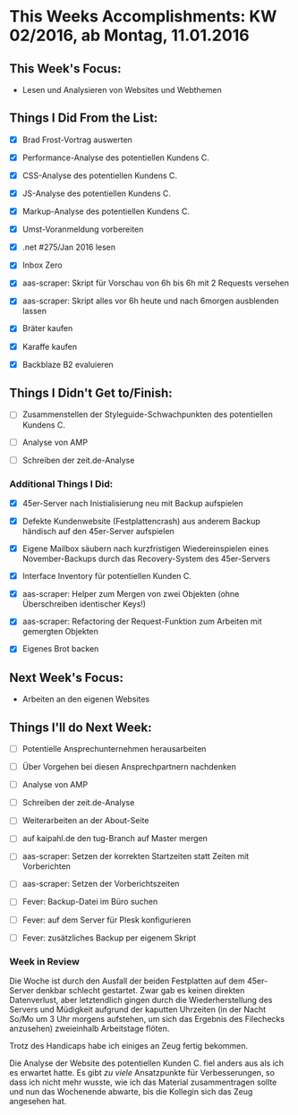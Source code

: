 # This Weeks Accomplishments: KW 02/2016, ab Montag, 11.01.2016


## This Week's Focus:
* Lesen und Analysieren von Websites und Webthemen


## Things I Did From the List:
- [x] Brad Frost-Vortrag auswerten
- [x] Performance-Analyse des potentiellen Kundens C.
- [x] CSS-Analyse des potentiellen Kundens C.
- [x] JS-Analyse des potentiellen Kundens C.
- [x] Markup-Analyse des potentiellen Kundens C.
- [x] Umst-Voranmeldung vorbereiten
- [x] .net #275/Jan 2016 lesen
- [x] Inbox Zero
- [x] aas-scraper: Skript für Vorschau von 6h bis 6h mit 2 Requests versehen
- [x] aas-scraper: Skript alles vor 6h heute und nach 6morgen ausblenden lassen
- [x] Bräter kaufen
- [x] Karaffe kaufen
- [x] Backblaze B2 evaluieren



## Things I Didn't Get to/Finish:
- [ ] Zusammenstellen der Styleguide-Schwachpunkten des potentiellen Kundens C.
- [ ] Analyse von AMP
- [ ] Schreiben der zeit.de-Analyse



### Additional Things I Did:
- [x] 45er-Server nach Inistialisierung neu mit Backup aufspielen
- [x] Defekte Kundenwebsite (Festplattencrash) aus anderem Backup händisch auf den 45er-Server aufspielen
- [x] Eigene Mailbox säubern nach kurzfristigen Wiedereinspielen eines November-Backups durch das Recovery-System des 45er-Servers
- [x] Interface Inventory für potentiellen Kunden C.
- [x] aas-scraper: Helper zum Mergen von zwei Objekten (ohne Überschreiben identischer Keys!)
- [x] aas-scraper: Refactoring der Request-Funktion zum Arbeiten mit gemergten Objekten
- [x] Eigenes Brot backen



## Next Week's Focus: 
* Arbeiten an den eigenen Websites


## Things I'll do Next Week:
- [ ] Potentielle Ansprechunternehmen herausarbeiten
- [ ] Über Vorgehen bei diesen Ansprechpartnern nachdenken
- [ ] Analyse von AMP
- [ ] Schreiben der zeit.de-Analyse
- [ ] Weiterarbeiten an der About-Seite
- [ ] auf kaipahl.de den tug-Branch auf Master mergen
- [ ] aas-scraper: Setzen der korrekten Startzeiten statt Zeiten mit Vorberichten
- [ ] aas-scraper: Setzen der Vorberichtszeiten
- [ ] Fever: Backup-Datei im Büro suchen
- [ ] Fever: auf dem Server für Plesk konfigurieren
- [ ] Fever: zusätzliches Backup per eigenem Skript


### Week in Review
Die Woche ist durch den Ausfall der beiden Festplatten auf dem 45er-Server denkbar schlecht gestartet. Zwar gab es keinen direkten Datenverlust, aber letztendlich gingen durch die Wiederherstellung des Servers und Müdigkeit aufgrund der kaputten Uhrzeiten (in der Nacht So/Mo um 3 Uhr morgens aufstehen, um sich das Ergebnis des Filechecks anzusehen) zweieinhalb Arbeitstage flöten.
 
 Trotz des Handicaps habe ich einiges an Zeug fertig bekommen.
 
 Die Analyse der Website des potentiellen Kunden C. fiel anders aus als ich es erwartet hatte. Es gibt _zu viele_ Ansatzpunkte für Verbesserungen, so dass ich nicht mehr wusste, wie ich das Material zusammentragen sollte und nun das Wochenende abwarte, bis die Kollegin sich das Zeug angesehen hat. 
